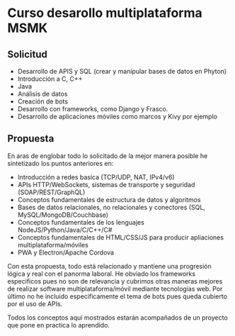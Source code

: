 # Curso desarollo multiplataforma MSMK

## Solicitud
- Desarrollo de APIS y SQL (crear y manipular bases de datos en Phyton)
- Introducción a C, C++ 
- Java 
- Análisis de datos
- Creación de bots
- Desarrollo con frameworks, como Django y Frasco. 
- Desarrollo de aplicaciones móviles como marcos y Kivy por ejemplo

## Propuesta
En aras de englobar todo lo solicitado de la mejor manera posible he sintetizado los puntos anteriores en:

- Introducción a redes basica (TCP/UDP, NAT, IPv4/v6)
- APIs HTTP/WebSockets, sistemas de transporte y seguridad (SOAP/REST/GraphQL)
- Conceptos fundamentales de estructura de datos y algoritmos
- Bases de datos relacionales, no relacionales y conectores (SQL, MySQL/MongoDB/Couchbase)
- Conceptos fundamentales de los lenguajes NodeJS/Python/Java/C/C++/C#
- Conceptos fundamentales de HTML/CSS/JS para producir apliaciones multiplataforma/móviles
- PWA y Electron/Apache Cordova

Con esta propuesta, todo está relacionado y mantiene una progresión lógica y real con el panorma laboral. 
He obviado los frameworks especificos pues no son de relevancia y cubrimos otras maneras mejores de realizar software multiplataforma/móvil mediante tecnologías web.
Por último no he incluido especificamente el tema de bots pues queda cubierto por el uso de APIs.

Todos los conceptos aquí mostrados estarán acompañados de un proyecto que pone en practica lo aprendido.

